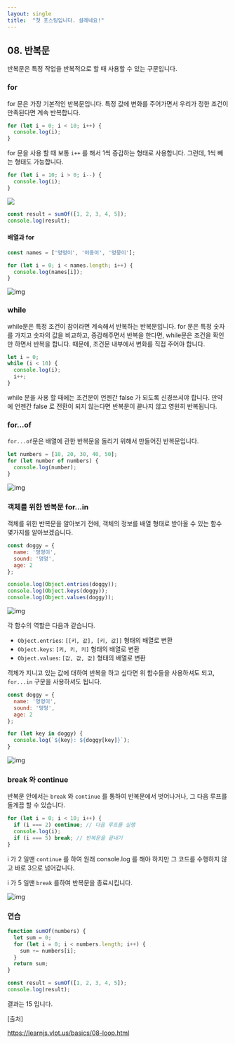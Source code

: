 ```yaml
---
layout: single
title:  "첫 포스팅입니다. 설레네요!"
---
```


## 08. 반복문

반복문은 특정 작업을 반복적으로 할 때 사용할 수 있는 구문입니다.

### for

for 문은 가장 기본적인 반복문입니다. 특정 값에 변화를 주어가면서 우리가 정한 조건이 만족된다면 계속 반복합니다.

```javascript
for (let i = 0; i < 10; i++) {
  console.log(i);
}
```



for 문을 사용 할 때 보통 `i++` 를 해서 1씩 증감하는 형태로 사용합니다. 그런데, 1씩 빼는 형태도 가능합니다.

```javascript
for (let i = 10; i > 0; i--) {
  console.log(i);
}
```

![](/Users/yoonsujin/Downloads/1.png)

```javascript
const result = sumOf([1, 2, 3, 4, 5]);
console.log(result);
```



#### 배열과 for

```javascript
const names = ['멍멍이', '야옹이', '멍뭉이'];

for (let i = 0; i < names.length; i++) {
  console.log(names[i]);
}
```

![img](https://i.imgur.com/XcBZTli.png)



### while

while문은 특정 조건이 참이라면 계속해서 반복하는 반복문입니다. for 문은 특정 숫자를 가지고 숫자의 값을 비교하고, 증감해주면서 반복을 한다면, while문은 조건을 확인만 하면서 반복을 합니다. 때문에, 조건문 내부에서 변화를 직접 주어야 합니다.

```javascript
let i = 0;
while (i < 10) {
  console.log(i);
  i++;
}
```

while 문을 사용 할 때에는 조건문이 언젠간 false 가 되도록 신경쓰셔야 합니다. 만약에 언젠간 false 로 전환이 되지 않는다면 반복문이 끝나지 않고 영원히 반복됩니다.



### for...of

`for...of`문은 배열에 관한 반복문을 돌리기 위해서 만들어진 반복문입니다.

```javascript
let numbers = [10, 20, 30, 40, 50];
for (let number of numbers) {
  console.log(number);
}
```

![img](https://i.imgur.com/IVuAtm1.png)



### 객체를 위한 반복문 for...in

객체를 위한 반복문을 알아보기 전에, 객체의 정보를 배열 형태로 받아올 수 있는 함수 몇가지를 알아보겠습니다.

```javascript
const doggy = {
  name: '멍멍이',
  sound: '멍멍',
  age: 2
};

console.log(Object.entries(doggy));
console.log(Object.keys(doggy));
console.log(Object.values(doggy));
```

![img](https://i.imgur.com/CUhSfvA.png)

각 함수의 역할은 다음과 같습니다.

- `Object.entries`: `[[키, 값], [키, 값]]` 형태의 배열로 변환
- `Object.keys`: `[키, 키, 키]` 형태의 배열로 변환
- `Object.values`: `[값, 값, 값]` 형태의 배열로 변환

객체가 지니고 있는 값에 대하여 반복을 하고 싶다면 위 함수들을 사용하셔도 되고, `for...in` 구문을 사용하셔도 됩니다.

```javascript
const doggy = {
  name: '멍멍이',
  sound: '멍멍',
  age: 2
};

for (let key in doggy) {
  console.log(`${key}: ${doggy[key]}`);
}
```

![img](https://i.imgur.com/rJPZwu3.png)

### break 와 continue

반복문 안에서는 `break` 와 `continue` 를 통하여 반복문에서 벗어나거나, 그 다음 루프를 돌게끔 할 수 있습니다.

```javascript
for (let i = 0; i < 10; i++) {
  if (i === 2) continue; // 다음 루프를 실행
  console.log(i);
  if (i === 5) break; // 반복문을 끝내기
}
```

i 가 2 일땐 `continue` 를 하여 원래 console.log 를 해야 하지만 그 코드를 수행하지 않고 바로 3으로 넘어갑니다.

i 가 5 일땐 `break` 를하여 반복문을 종료시킵니다.

![img](https://i.imgur.com/UmWM0tA.png)

### 연습

```javascript
function sumOf(numbers) {
  let sum = 0;
  for (let i = 0; i < numbers.length; i++) {
    sum += numbers[i];
  }
  return sum;
}

const result = sumOf([1, 2, 3, 4, 5]);
console.log(result);
```

결과는 15 입니다.



[출처]

https://learnjs.vlpt.us/basics/08-loop.html

